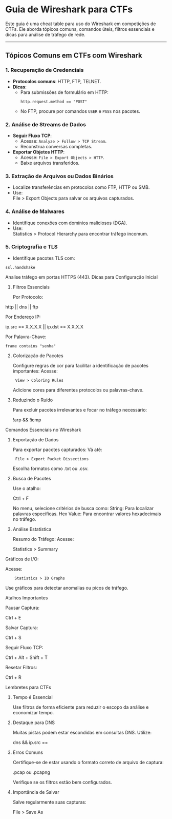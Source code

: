# Guia de Wireshark para CTFs

Este guia é uma cheat table para uso do Wireshark em competições de CTFs. Ele aborda tópicos comuns, comandos úteis, filtros essenciais e dicas para análise de tráfego de rede.

---

## Tópicos Comuns em CTFs com Wireshark

### 1. Recuperação de Credenciais
- **Protocolos comuns**: HTTP, FTP, TELNET.
- **Dicas**:
  - Para submissões de formulário em HTTP:  
    ```wireshark
    http.request.method == "POST"
    ```
  - No FTP, procure por comandos `USER` e `PASS` nos pacotes.

### 2. Análise de Streams de Dados
- **Seguir Fluxo TCP**:
  - Acesse: `Analyze > Follow > TCP Stream`.
  - Reconstrua conversas completas.
- **Exportar Objetos HTTP**:
  - Acesse: `File > Export Objects > HTTP`.
  - Baixe arquivos transferidos.

### 3. Extração de Arquivos ou Dados Binários
- Localize transferências em protocolos como FTP, HTTP ou SMB.
- Use:  
File > Export Objects
para salvar os arquivos capturados.

### 4. Análise de Malwares
- Identifique conexões com domínios maliciosos (DGA).
- Use:  
Statistics > Protocol Hierarchy
para encontrar tráfego incomum.

### 5. Criptografia e TLS
- Identifique pacotes TLS com:
```wireshark
ssl.handshake
```
Analise tráfego em portas HTTPS (443).
Dicas para Configuração Inicial
1. Filtros Essenciais

    Por Protocolo:

http || dns || ftp

Por Endereço IP:

ip.src == X.X.X.X || ip.dst == X.X.X.X

Por Palavra-Chave:

    frame contains "senha"

2. Colorização de Pacotes

    Configure regras de cor para facilitar a identificação de pacotes importantes:
        Acesse:

        View > Coloring Rules

      Adicione cores para diferentes protocolos ou palavras-chave.

3. Reduzindo o Ruído

    Para excluir pacotes irrelevantes e focar no tráfego necessário:

    !arp && !icmp

Comandos Essenciais no Wireshark
1. Exportação de Dados

    Para exportar pacotes capturados:
        Vá até:

        File > Export Packet Dissections

      Escolha formatos como .txt ou .csv.

2. Busca de Pacotes

    Use o atalho:

    Ctrl + F

    No menu, selecione critérios de busca como:
        String: Para localizar palavras específicas.
        Hex Value: Para encontrar valores hexadecimais no tráfego.

3. Análise Estatística

    Resumo do Tráfego:
        Acesse:

    Statistics > Summary

Gráficos de I/O:

  Acesse:

        Statistics > IO Graphs

  Use gráficos para detectar anomalias ou picos de tráfego.

Atalhos Importantes

Pausar Captura:

Ctrl + E

Salvar Captura:

Ctrl + S

Seguir Fluxo TCP:

Ctrl + Alt + Shift + T

Resetar Filtros:

Ctrl + R

Lembretes para CTFs
1. Tempo é Essencial

    Use filtros de forma eficiente para reduzir o escopo da análise e economizar tempo.

2. Destaque para DNS

    Muitas pistas podem estar escondidas em consultas DNS. Utilize:

    dns && ip.src == <IP>

3. Erros Comuns

    Certifique-se de estar usando o formato correto de arquivo de captura:

    .pcap ou .pcapng

    Verifique se os filtros estão bem configurados.

4. Importância de Salvar

    Salve regularmente suas capturas:

    File > Save As
